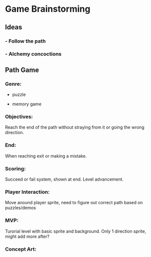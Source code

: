 # Game Brainstorming 

## Ideas
### - Follow the path
### - Alchemy concoctions 

## Path Game 

### Genre:

- puzzle

- memory game

### Objectives:
Reach the end of the path without straying from it or going the wrong direction.

### End:
When reaching exit or making a mistake.

### Scoring:
Succeed or fail system, shown at end.
Level advancement.

### Player Interaction:
Move anound player sprite, need to figure out correct path based on puzzles/demos

### MVP:
Turorial level with basic sprite and background. Only 1 direction sprite, might add more after?

### Concept Art:


